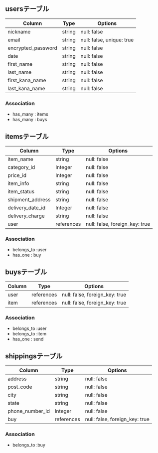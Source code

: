 ## usersテーブル

| Column                 | Type   | Options                  |
| ------------------     | ------ | ------------------------ |
| nickname               | string | null: false              |
| email                  | string | null: false, unique: true|
| encrypted_password     | string | null: false              |
| date                   | string | null: false              |
| first_name             | string | null: false              |
| last_name              | string | null: false              |
| first_kana_name        | string | null: false              |
| last_kana_name         | string | null: false              |

### Association

- has_many : items
- has_many : buys

## itemsテーブル

| Column                  | Type       | Options                        |
| ----------------------- | ---------- | ------------------------------ |
| item_name               | string     | null: false                    |
| category_id             | Integer    | null: false                    |
| price_id                | Integer    | null: false                    |
| item_info               | string     | null: false                    |
| item_status             | string     | null: false                    |
| shipment_address        | string     | null: false                    |
| delivery_date_id        | Integer    | null: false                    |
| delivery_charge         | string     | null: false                    |
| user                    | references | null: false, foreign_key: true |

### Association

- belongs_to :user
- has_one : buy

## buysテーブル

| Column                  | Type       | Options                        |
| ----------------------- | ---------- | ------------------------------ |
| user                    | references | null: false, foreign_key: true |
| item                    | references | null: false, foreign_key: true |

### Association

- belongs_to :user
- belongs_to :item
- has_one : send


## shippingsテーブル

| Column                  | Type       | Options                        |
| ----------------------- | ---------- | ------------------------------ |
| address                 | string     | null: false                    |
| post_code               | string     | null: false                    |
| city                    | string     | null: false                    |
| state                   | string     | null: false                    |
| phone_number_id         | Integer    | null: false                    |
| buy                     | references | null: false, foreign_key: true |

### Association

- belongs_to :buy